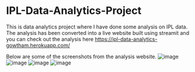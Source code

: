 # IPL-Data-Analytics-Project
This is data analytics project where I have done some analysis on IPL data.
The analysis has been converted into a live website built using streamit and you can check out the analysis here https://ipl-data-analytics-gowtham.herokuapp.com/


Below are some of the screenshots from the analysis website.
![image](https://user-images.githubusercontent.com/94861619/195984006-b9566a9e-4fa1-4a6e-b230-d3ccd74f3861.png)
![image](https://user-images.githubusercontent.com/94861619/195983930-05558499-3f44-4297-b566-d6ea434d2be0.png)
![image](https://user-images.githubusercontent.com/94861619/195983951-d95a8d2e-f2cb-4e40-ad41-7ac82a3051df.png)
![image](https://user-images.githubusercontent.com/94861619/195983978-285505dc-b0db-44bc-93d7-ee589db2dfc0.png)

